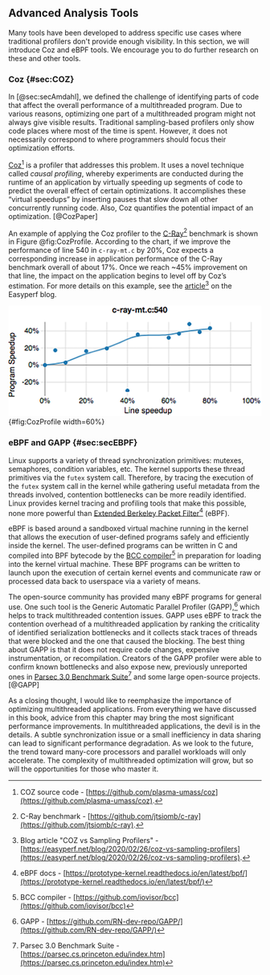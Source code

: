 ## Advanced Analysis Tools

Many tools have been developed to address specific use cases where traditional profilers don't provide enough visibility. In this section, we will introduce Coz and eBPF tools. We encourage you to do further research on these and other tools.

### Coz {#sec:COZ}

In [@sec:secAmdahl], we defined the challenge of identifying parts of code that affect the overall performance of a multithreaded program. Due to various reasons, optimizing one part of a multithreaded program might not always give visible results. Traditional sampling-based profilers only show code places where most of the time is spent. However, it does not necessarily correspond to where programmers should focus their optimization efforts. 

[Coz](https://github.com/plasma-umass/coz)[^16] is a profiler that addresses this problem. It uses a novel technique called *causal profiling*, whereby experiments are conducted during the runtime of an application by virtually speeding up segments of code to predict the overall effect of certain optimizations. It accomplishes these “virtual speedups” by inserting pauses that slow down all other concurrently running code. Also, Coz quantifies the potential impact of an optimization. [@CozPaper]

An example of applying the Coz profiler to the [C-Ray](https://github.com/jtsiomb/c-ray)[^15] benchmark is shown in Figure @fig:CozProfile. According to the chart, if we improve the performance of line 540 in `c-ray-mt.c` by 20%, Coz expects a corresponding increase in application performance of the C-Ray benchmark overall of about 17%. Once we reach ~45% improvement on that line, the impact on the application begins to level off by Coz’s estimation. For more details on this example, see the [article](https://easyperf.net/blog/2020/02/26/coz-vs-sampling-profilers)[^17] on the Easyperf blog.

![Coz profile for the C-Ray benchmark.](../../img/mt-perf/CozProfile.png){#fig:CozProfile width=60%}

[^15]: C-Ray benchmark - [https://github.com/jtsiomb/c-ray](https://github.com/jtsiomb/c-ray).
[^16]: COZ source code - [https://github.com/plasma-umass/coz](https://github.com/plasma-umass/coz).
[^17]: Blog article "COZ vs Sampling Profilers" - [https://easyperf.net/blog/2020/02/26/coz-vs-sampling-profilers](https://easyperf.net/blog/2020/02/26/coz-vs-sampling-profilers).

### eBPF and GAPP {#sec:secEBPF}

Linux supports a variety of thread synchronization primitives: mutexes, semaphores, condition variables, etc. The kernel supports these thread primitives via the `futex` system call. Therefore, by tracing the execution of the `futex` system call in the kernel while gathering useful metadata from the threads involved, contention bottlenecks can be more readily identified. Linux provides kernel tracing and profiling tools that make this possible, none more powerful than [Extended Berkeley Packet Filter](https://prototype-kernel.readthedocs.io/en/latest/bpf/)[^22] (eBPF).

eBPF is based around a sandboxed virtual machine running in the kernel that allows the execution of user-defined programs safely and efficiently inside the kernel. The user-defined programs can be written in C and compiled into BPF bytecode by the [BCC compiler](https://github.com/iovisor/bcc)[^23] in preparation for loading into the kernel virtual machine. These BPF programs can be written to launch upon the execution of certain kernel events and communicate raw or processed data back to userspace via a variety of means. 

The open-source community has provided many eBPF programs for general use. One such tool is the Generic Automatic Parallel Profiler (GAPP),[^25] which helps to track multithreaded contention issues. GAPP uses eBPF to track the contention overhead of a multithreaded application by ranking the criticality of identified serialization bottlenecks and it collects stack traces of threads that were blocked and the one that caused the blocking. The best thing about GAPP is that it does not require code changes, expensive instrumentation, or recompilation. Creators of the GAPP profiler were able to confirm known bottlenecks and also expose new, previously unreported ones in [Parsec 3.0 Benchmark Suite](https://parsec.cs.princeton.edu/index.htm)[^24] and some large open-source projects. [@GAPP]

As a closing thought, I would like to reemphasize the importance of optimizing multithreaded applications. From everything we have discussed in this book, advice from this chapter may bring the most significant performance improvements. In multithreaded applications, the devil is in the details. A subtle synchronization issue or a small inefficiency in data sharing can lead to significant performance degradation. As we look to the future, the trend toward many-core processors and parallel workloads will only accelerate. The complexity of multithreaded optimization will grow, but so will the opportunities for those who master it. 

[^22]: eBPF docs - [https://prototype-kernel.readthedocs.io/en/latest/bpf/](https://prototype-kernel.readthedocs.io/en/latest/bpf/)
[^23]: BCC compiler - [https://github.com/iovisor/bcc](https://github.com/iovisor/bcc)
[^24]: Parsec 3.0 Benchmark Suite - [https://parsec.cs.princeton.edu/index.htm](https://parsec.cs.princeton.edu/index.htm)
[^25]: GAPP - [https://github.com/RN-dev-repo/GAPP/](https://github.com/RN-dev-repo/GAPP/)